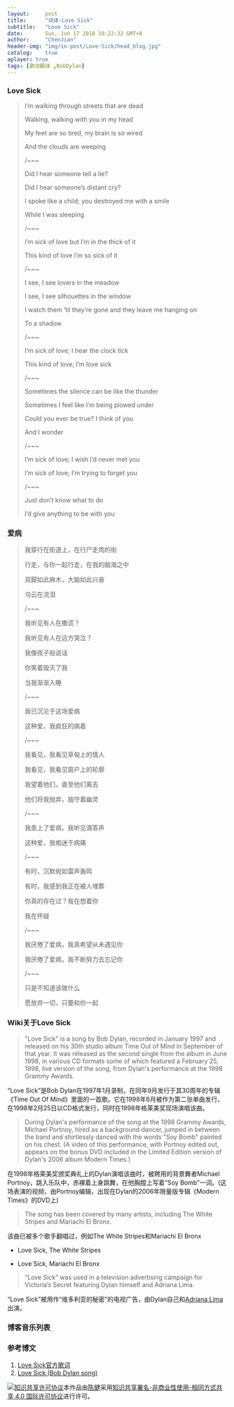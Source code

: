 ```yaml
---
layout:     post
title:      "词译-Love Sick"
subtitle:   "Love Sick"
date:       Sun, Jun 17 2018 10:22:32 GMT+8
author:     "ChenJian"
header-img: "img/in-post/Love-Sick/head_blog.jpg"
catalog:    true
aplayer: true
tags: [歌词翻译 ,BobDylan]
---
```


<div 
    class="aplayer"
    data-id="22088929"
    data-server="netease"
    data-type="song"
    data-autoplay="true"
    data-fixed="true">
</div>

### Love Sick

> I’m walking through streets that are dead
> 
> Walking, walking with you in my head
>
> My feet are so tired, my brain is so wired
> 
> And the clouds are weeping
>
> /~~~
>
> Did I hear someone tell a lie?
>
> Did I hear someone’s distant cry?
> 
> I spoke like a child; you destroyed me with a smile
> 
> While I was sleeping
>
> /~~~
>
> I’m sick of love but I’m in the thick of it
> 
> This kind of love I’m so sick of it
>
> /~~~
>
> I see, I see lovers in the meadow
>
> I see, I see silhouettes in the window
> 
> I watch them ’til they’re gone and they leave me hanging on
> 
> To a shadow
>
> /~~~
>
> I’m sick of love; I hear the clock tick
> 
> This kind of love; I’m love sick
>
> /~~~
>
> Sometimes the silence can be like the thunder
>
> Sometimes I feel like I’m being plowed under
>
> Could you ever be true? I think of you
> 
> And I wonder
>
> /~~~
>
> I’m sick of love; I wish I’d never met you
>
> I’m sick of love; I’m trying to forget you
>
> /~~~
>
> Just don’t know what to do
>
> I’d give anything to be with you


### 爱病

> 我穿行在街道上，在行尸走肉的街
> 
> 行走，与你一起行走，在我的脑海之中
> 
> 双脚如此麻木，大脑如此兴奋
> 
> 乌云在流泪
> 
> /~~~
> 
> 我听见有人在撒谎？
> 
> 我听见有人在远方哭泣？
> 
> 我像孩子般说话
> 
> 你笑着毁灭了我
>
> 当我渐渐入睡
>
> /~~~
> 
> 我已沉沦于这场爱病
> 
> 这种爱，我疯狂的病着
> 
> /~~~
>
> 我看见，我看见草甸上的情人
>
> 我看见，我看见窗户上的轮廓
> 
> 我望着他们，直至他们离去
> 
> 他们将我抛弃，独守着幽灵
>
> /~~~
> 
> 我患上了爱病，我听见滴答声
> 
> 这种爱，我痴迷于病痛
>
> /~~~
> 
> 有时，沉默宛如雷声轰鸣
> 
> 有时，我感到我正在被人埋葬
> 
> 你真的存在过？我在想着你
> 
> 我在怀疑
> 
> /~~~
> 
> 我厌倦了爱病，我真希望从未遇见你
> 
> 我厌倦了爱病，我不断努力去忘记你
> 
> /~~~
> 
> 只是不知道该做什么
> 
> 愿放弃一切，只要和你一起


### Wiki关于Love Sick

> "Love Sick" is a song by Bob Dylan, recorded in January 1997 and released on his 30th studio album Time Out of Mind in September of that year. It was released as the second single from the album in June 1998, in various CD formats some of which featured a February 25, 1998, live version of the song, from Dylan's performance at the 1998 Grammy Awards.

“Love Sick”是Bob Dylan在1997年1月录制，在同年9月发行于其30周年的专辑《Time Out Of Mind》里面的一首歌。它在1998年6月被作为第二张单曲发行，在1998年2月25日以CD格式发行，同时在1998年格莱美奖现场演唱该曲。

> During Dylan's performance of the song at the 1998 Grammy Awards, Michael Portnoy, hired as a background dancer, jumped in between the band and shirtlessly danced with the words "Soy Bomb" painted on his chest. (A video of this performance, with Portnoy edited out, appears on the bonus DVD included in the Limited Edition version of Dylan's 2006 album Modern Times.)

在1998年格莱美奖颁奖典礼上的Dylan演唱该曲时，被聘用的背景舞者Michael Portnoy，跳入乐队中，赤裸着上身跳舞，在他胸膛上写着“Soy Bomb”一词。(这场表演的视频，由Portnoy编辑，出现在Dylan的2006年限量版专辑《Modern Times》的DVD上)

> The song has been covered by many artists, including The White Stripes and Mariachi El Bronx.

该曲已被多个歌手翻唱过，例如The White Stripes和Mariachi El Bronx

- Love Sick, The White Stripes

<div 
    class="aplayer"
    data-id="26623270"
    data-server="netease"
    data-type="song"
    data-autoplay="false">
</div>

- Love Sick, Mariachi El Bronx

<div 
    class="aplayer"
    data-id="23506675"
    data-server="netease"
    data-type="song"
    data-autoplay="false">
</div>

> “Love Sick” was used in a television advertising campaign for Victoria’s Secret featuring Dylan himself and Adriana Lima.

“Love Sick”被用作“维多利亚的秘密”的电视广告，由Dylan自己和[Adriana Lima](https://en.wikipedia.org/wiki/Adriana_Lima)出演。

### 博客音乐列表

<div
    class="aplayer"
    data-id="2258267343"
    data-server="netease"
    data-type="playlist">
</div>

### 参考博文

1. [Love Sick官方歌词](https://www.bobdylan.com/songs/love-sick/)
2. [Love Sick (Bob Dylan song)](https://en.wikipedia.org/wiki/Love_Sick_(Bob_Dylan_song))

<a rel="license" href="http://creativecommons.org/licenses/by-nc-sa/4.0/"><img alt="知识共享许可协议" style="border-width:0" src="https://i.creativecommons.org/l/by-nc-sa/4.0/88x31.png" /></a>本作品由<a xmlns:cc="http://creativecommons.org/ns#" href="https://o-my-chenjian.com/2018/06/17/Love-Sick/" property="cc:attributionName" rel="cc:attributionURL">陈健</a>采用<a rel="license" href="http://creativecommons.org/licenses/by-nc-sa/4.0/">知识共享署名-非商业性使用-相同方式共享 4.0 国际许可协议</a>进行许可。